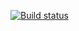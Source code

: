 [![Build status](https://ci.appveyor.com/api/projects/status/sgwjxlniddxqpmjv?svg=true)](https://ci.appveyor.com/project/dousmartin/pageobjects)